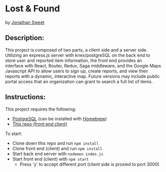# Lost & Found
by [Jonathan Sweet](https://github.com/JSweet314/)

## Description:
This project is composed of two parts, a client side and a server side. Utilizing an express.js server with knex/postgreSQL on the back end to store user and reported item information, the front end provides an interface with React, Router, Redux, Saga middleware, and the Google Maps Javascript API to allow users to sign up, create reports, and view their reports with a dynamic, interactive map. Future versions may include public portal access that an organization can grant to search a full list of items.

## Instructions: 
This project requires the following: 
* [PostgreSQL](https://www.postgresql.org/download/) (can be installed with [Homebrew](https://brew.sh/))
* [This repo (front end client)](https://github.com/JSweet314/lostAndFound-client)

To start:
* Clone down this repo and run `npm install`
* Clone front end (client) and run `npm install`
* Start back end server with `nodemon index.js`
* Start front end (client) with `npm start`
  * Press 'y' to accept different port (client side is proxied to port 3000)

